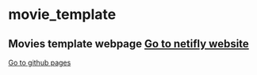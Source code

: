 # movie_template 
Movies template webpage
<a href="https://meet-cat.netlify.app/"> Go to netifly website <a>
  -------------------------
  
<a href="https://rahimasalman.github.io/movie-website/movie_template/index.html"> Go to github pages <a>
